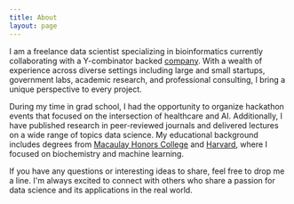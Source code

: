 ```yaml
---
title: About
layout: page
---
```


I am a freelance data scientist specializing in bioinformatics currently collaborating with a Y-combinator backed [company](https://www.kiwibiosciences.com/). With a wealth of experience across diverse settings including large and small startups, government labs, academic research, and professional consulting, I bring a unique perspective to every project.

During my time in grad school, I had the opportunity to organize hackathon events that focused on the intersection of healthcare and AI. Additionally, I have published research in peer-reviewed journals and delivered lectures on a wide range of topics  data science. My educational background includes degrees from [Macaulay Honors College](https://macaulay.cuny.edu/) and [Harvard](https://www.hsph.harvard.edu/), where I focused on biochemistry and machine learning.

If you have any questions or interesting ideas to share, feel free to drop me a line. I'm always excited to connect with others who share a passion for data science and its applications in the real world.

